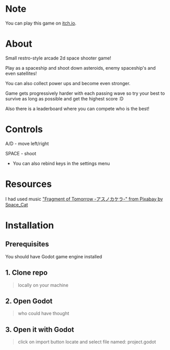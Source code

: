 # Note
You can play this game on [itch.io](https://d2rkl1fe.itch.io/universo-shootin).

# About
Small restro-style arcade 2d space shooter game!



Play as a spaceship and shoot down asteroids, enemy spaceship's and even satellites!

You can also collect power ups and become even stronger.



Game gets progressively harder with each passing wave so try your best to survive as long as possible and get the highest score :D

Also there is a leaderboard where you can compete who is the best!



# Controls
A/D - move left/right

SPACE - shoot



- You can also rebind keys in the settings menu



# Resources
I had used music ["Fragment of Tomorrow -アスノカケラ-" from Pixabay by Space_Cat](https://pixabay.com/music/video-games-fragment-of-tomorrow-131881/)

# Installation

## Prerequisites
You should have Godot game engine installed 

## 1. Clone repo
> locally on your machine

## 2. Open Godot
> who could have thought 

## 3. Open it with Godot
> click on import button
> locate and select file named: project.godot
